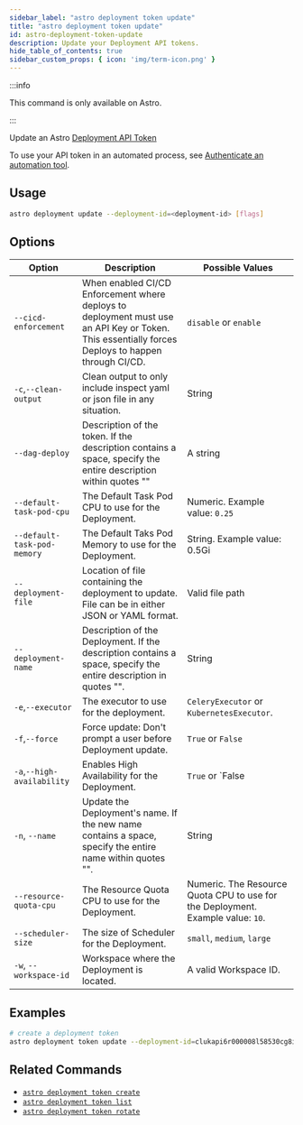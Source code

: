 ```yaml
---
sidebar_label: "astro deployment token update"
title: "astro deployment token update"
id: astro-deployment-token-update
description: Update your Deployment API tokens.
hide_table_of_contents: true
sidebar_custom_props: { icon: 'img/term-icon.png' }
---
```


:::info

This command is only available on Astro.

:::

Update an Astro [Deployment API Token](deployment-api-tokens.md)

To use your API token in an automated process, see [Authenticate an automation tool](automation-authentication.md).

## Usage

```sh
astro deployment update --deployment-id=<deployment-id> [flags]
```

## Options

| Option                         | Description                                                                            | Possible Values                                                                |
| ------------------------------ | -------------------------------------------------------------------------------------- | ------------------------------------------------------------------------------ |
|`--cicd-enforcement`           |    When enabled CI/CD Enforcement where deploys to deployment must use an API Key or Token. This essentially forces Deploys to happen through CI/CD.                                                | `disable` or `enable` |
| `-c`,`--clean-output`           |    Clean output to only include inspect yaml or json file in any situation.                                                | String |
|`--dag-deploy`           |    Description of the token. If the description contains a space, specify the entire description within quotes ""                                                | A string |
| `--default-task-pod-cpu`           |    The Default Task Pod CPU to use for the Deployment.                                                 | Numeric. Example value: `0.25` |
| `--default-task-pod-memory` | The Default Taks Pod Memory to use for the Deployment. | String. Example value: 0.5Gi |
| `--deployment-file` | Location of file containing the deployment to update. File can be in either JSON or YAML format. | Valid file path |
| `--deployment-name` | Description of the Deployment. If the description contains a space, specify the entire description in quotes "". | String |
| `-e`,`--executor`           |    The executor to use for the deployment.                                               | `CeleryExecutor` or `KubernetesExecutor`. |
| `-f`,`--force`           |    Force update: Don't prompt a user before Deployment update.                                                | `True` or `False` |
| `-a`,`--high-availability`           |    Enables High Availability for the Deployment.                                                | `True` or `False |
| `-n`, `--name` | Update the Deployment's name. If the new name contains a space, specify the entire name within quotes "". | String |
| `--resource-quota-cpu` | The Resource Quota CPU to use for the Deployment. | Numeric. The Resource Quota CPU to use for the Deployment. Example value: `10`. |
| `--scheduler-size` | The size of Scheduler for the Deployment. | `small`, `medium`, `large` |
| `-w`, `--workspace-id` | Workspace where the Deployment is located. | A valid Workspace ID. |

## Examples

```bash
# create a deployment token
astro deployment token update --deployment-id=clukapi6r000008l58530cg8i

```

## Related Commands

- [`astro deployment token create`](cli/astro-deployment-create.md)
- [`astro deployment token list`](cli/astro-deployment-token-list.md)
- [`astro deployment token rotate`](cli/astro-deployment-token-rotate.md)
